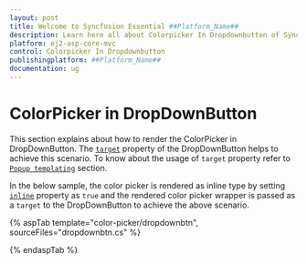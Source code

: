 ```yaml
---
layout: post
title: Welcome to Syncfusion Essential ##Platform_Name##
description: Learn here all about Colorpicker In Dropdownbutton of Syncfusion Essential ##Platform_Name## widgets based on HTML5 and jQuery.
platform: ej2-asp-core-mvc
control: Colorpicker In Dropdownbutton
publishingplatform: ##Platform_Name##
documentation: ug
---
```


# ColorPicker in DropDownButton

This section explains about how to render the ColorPicker in DropDownButton. The
[`target`](https://help.syncfusion.com/cr/aspnetcore-js2/Syncfusion.EJ2.Splitbuttons.DropDownButton.html#Syncfusion_EJ2_SplitButtons_DropDownButton_Target) property of the DropDownButton helps to achieve this scenario. To know about the usage of `target` property refer to [`Popup templating`](./../../drop-down-button/popup-items.html#popup-templating) section.

In the below sample, the color picker is rendered as inline type by setting [`inline`](https://help.syncfusion.com/cr/aspnetcore-js2/Syncfusion.EJ2.Inputs.ColorPicker.html#Syncfusion_EJ2_Inputs_ColorPicker_Inline) property as `true` and the rendered color picker wrapper is passed as a `target` to the DropDownButton to achieve the above scenario.

{% aspTab template="color-picker/dropdownbtn", sourceFiles="dropdownbtn.cs" %}

{% endaspTab %}
